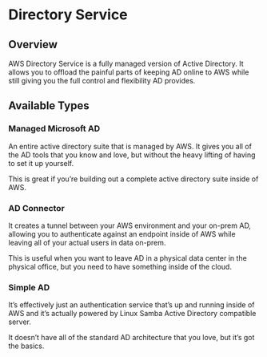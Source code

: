 # Directory Service

## Overview

AWS Directory Service is a fully managed version of Active Directory. It allows you to offload the painful parts of keeping AD online to AWS while still giving you the full control and flexibility AD provides.


## Available Types

### Managed Microsoft AD

An entire active directory suite that is managed by AWS. It gives you all of the AD tools that you know and love, but without the heavy lifting of having to set it up yourself. 

This is great if you’re building out a complete active directory suite inside of AWS.


### AD Connector

It creates a tunnel between your AWS environment and your on-prem AD, allowing you to authenticate against an endpoint inside of AWS while leaving all of your actual users in data on-prem.

This is useful when you want to leave AD in a physical data center in the physical office, but you need to have something inside of the cloud.


### Simple AD

It’s effectively just an authentication service that’s up and running inside of AWS and it’s actually powered by Linux Samba Active Directory compatible server.

It doesn’t have all of the standard AD architecture that you love, but it’s got the basics.